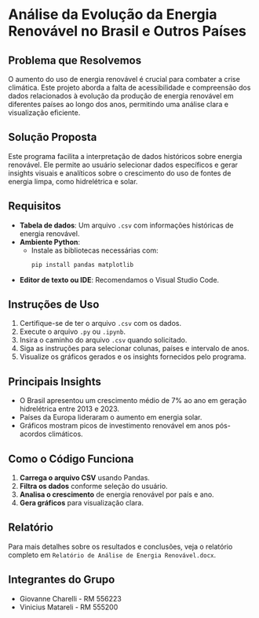 # Análise da Evolução da Energia Renovável no Brasil e Outros Países

## Problema que Resolvemos
O aumento do uso de energia renovável é crucial para combater a crise climática. Este projeto aborda a falta de acessibilidade e compreensão dos dados relacionados à evolução da produção de energia renovável em diferentes países ao longo dos anos, permitindo uma análise clara e visualização eficiente.

## Solução Proposta
Este programa facilita a interpretação de dados históricos sobre energia renovável. Ele permite ao usuário selecionar dados específicos e gerar insights visuais e analíticos sobre o crescimento do uso de fontes de energia limpa, como hidrelétrica e solar.

## Requisitos
- **Tabela de dados**: Um arquivo `.csv` com informações históricas de energia renovável.
- **Ambiente Python**:
  - Instale as bibliotecas necessárias com:
    ```bash
    pip install pandas matplotlib
    ```
- **Editor de texto ou IDE**: Recomendamos o Visual Studio Code.

## Instruções de Uso
1. Certifique-se de ter o arquivo `.csv` com os dados.
2. Execute o arquivo `.py` ou `.ipynb`.
3. Insira o caminho do arquivo `.csv` quando solicitado.
4. Siga as instruções para selecionar colunas, países e intervalo de anos.
5. Visualize os gráficos gerados e os insights fornecidos pelo programa.

## Principais Insights
- O Brasil apresentou um crescimento médio de 7% ao ano em geração hidrelétrica entre 2013 e 2023.
- Países da Europa lideraram o aumento em energia solar.
- Gráficos mostram picos de investimento renovável em anos pós-acordos climáticos.

## Como o Código Funciona
1. **Carrega o arquivo CSV** usando Pandas.
2. **Filtra os dados** conforme seleção do usuário.
3. **Analisa o crescimento** de energia renovável por país e ano.
4. **Gera gráficos** para visualização clara.


## Relatório
Para mais detalhes sobre os resultados e conclusões, veja o relatório completo em `Relatório de Análise de Energia Renovável.docx`.

## Integrantes do Grupo
- Giovanne Charelli - RM 556223
- Vinicius Matareli - RM 555200
